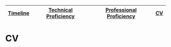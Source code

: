 [Timeline](index.md) | [Technical Proficiency](technical.md) | [Professional Proficiency](professional.md) | [CV](cv.md)
------------ | ------------- | ------------ | -------------
# CV
